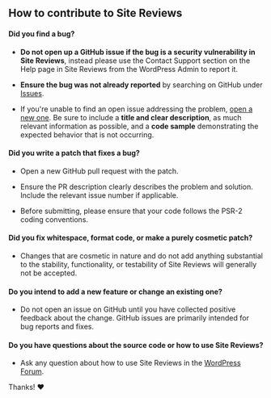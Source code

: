 ## How to contribute to Site Reviews

#### **Did you find a bug?**

* **Do not open up a GitHub issue if the bug is a security vulnerability in Site Reviews**, instead please use the Contact Support section on the Help page in Site Reviews from the WordPress Admin to report it.

* **Ensure the bug was not already reported** by searching on GitHub under [Issues](https://github.com/pryley/site-reviews/issues).

* If you're unable to find an open issue addressing the problem, [open a new one](https://github.com/pryley/site-reviews/issues/new). Be sure to include a **title and clear description**, as much relevant information as possible, and a **code sample** demonstrating the expected behavior that is not occurring.

#### **Did you write a patch that fixes a bug?**

* Open a new GitHub pull request with the patch.

* Ensure the PR description clearly describes the problem and solution. Include the relevant issue number if applicable.

* Before submitting, please ensure that your code follows the PSR-2 coding conventions.

#### **Did you fix whitespace, format code, or make a purely cosmetic patch?**

* Changes that are cosmetic in nature and do not add anything substantial to the stability, functionality, or testability of Site Reviews will generally not be accepted.

#### **Do you intend to add a new feature or change an existing one?**

* Do not open an issue on GitHub until you have collected positive feedback about the change. GitHub issues are primarily intended for bug reports and fixes.

#### **Do you have questions about the source code or how to use Site Reviews?**

* Ask any question about how to use Site Reviews in the [WordPress Forum](https://wordpress.org/support/plugin/site-reviews/).

Thanks! :heart:
